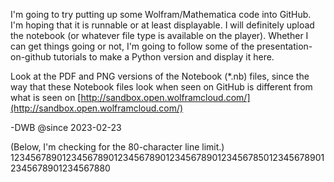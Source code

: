 I'm going to try putting up some Wolfram/Mathematica code into GitHub. I'm 
hoping that it is runnable or at least displayable. I will definitely
upload the notebook (or whatever file type is available on the player).
Whether I can get things going or not, I'm going to follow some of the 
presentation-on-github tutorials to make a Python version and display it 
here.

Look at the PDF and PNG versions of the Notebook (*.nb) files, since the
way that these Notebook files look when seen on GitHub is different from
what is seen on
[http://sandbox.open.wolframcloud.com/](http://sandbox.open.wolframcloud.com/) 

-DWB 
@since 2023-02-23

(Below, I'm checking for the 80-character line limit.)
12345678901234567890123456789012345678901234567850123456789012345678901234567880

